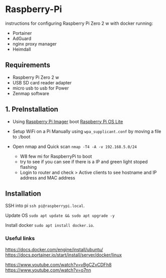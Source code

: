 # Raspberry-Pi

instructions for configuring Raspberry Pi Zero 2 w with docker running:
* Portainer
* AdGuard
* nginx proxy manager
* Heimdall

## Requirements

* Raspberry Pi Zero 2 w
* USB SD card reader adapter
* micro usb to usb for Power
* Zenmap software

## 1. PreInstallation

* Using [Raspberry Pi Imager](https://www.raspberrypi.com/software/) boot [Raspberry Pi OS Lite](https://www.raspberrypi.com/software/operating-systems/#raspberry-pi-os-64-bit)

* Setup WiFi on a Pi Manually using `wpa_supplicant.conf` by moving a file to :/boot

* Open nmap and Quick scan `nmap -T4 -A -v 192.168.5.0/24`
    * W8 few mi for RaspberryPi to boot
    * try to see if you can see if there is a IP and green light stoped flashing
    * Login to router and check	> Active clients to see hostname and IP address and MAC address


## Installation

SSH into pi `ssh pi@raspberrypi.local`.

Update OS `sudo apt update && sudo apt upgrade -y`

Install docker `sudo apt install docker.io`.

### Useful links

https://docs.docker.com/engine/install/ubuntu/  
https://docs.portainer.io/start/install/server/docker/linux

https://www.youtube.com/watch?v=vBgCZvCDFh8
https://www.youtube.com/watch?v=o7nn